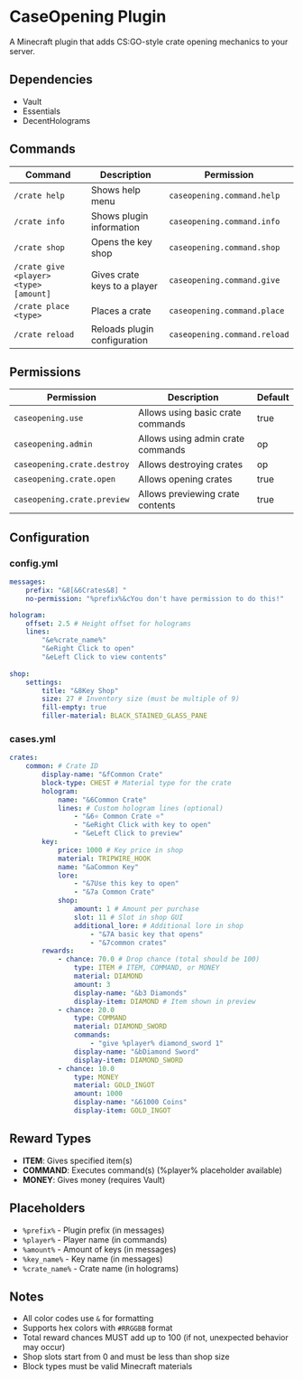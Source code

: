 # CaseOpening Plugin

A Minecraft plugin that adds CS:GO-style crate opening mechanics to your server.

## Dependencies
- Vault
- Essentials
- DecentHolograms

## Commands
| Command | Description | Permission |
|---------|-------------|------------|
| `/crate help` | Shows help menu | `caseopening.command.help` |
| `/crate info` | Shows plugin information | `caseopening.command.info` |
| `/crate shop` | Opens the key shop | `caseopening.command.shop` |
| `/crate give <player> <type> [amount]` | Gives crate keys to a player | `caseopening.command.give` |
| `/crate place <type>` | Places a crate | `caseopening.command.place` |
| `/crate reload` | Reloads plugin configuration | `caseopening.command.reload` |

## Permissions
| Permission | Description | Default |
|------------|-------------|---------|
| `caseopening.use` | Allows using basic crate commands | true |
| `caseopening.admin` | Allows using admin crate commands | op |
| `caseopening.crate.destroy` | Allows destroying crates | op |
| `caseopening.crate.open` | Allows opening crates | true |
| `caseopening.crate.preview` | Allows previewing crate contents | true |

## Configuration

### config.yml
```yaml
messages:
	prefix: "&8[&6Crates&8] "
	no-permission: "%prefix%&cYou don't have permission to do this!"

hologram:
	offset: 2.5 # Height offset for holograms
	lines:
		"&e%crate_name%"
		"&eRight Click to open"
		"&eLeft Click to view contents"
        
shop:
	settings:
		title: "&8Key Shop"
		size: 27 # Inventory size (must be multiple of 9)
		fill-empty: true
		filler-material: BLACK_STAINED_GLASS_PANE
```

### cases.yml
```yaml
crates:
	common: # Crate ID
		display-name: "&fCommon Crate"
		block-type: CHEST # Material type for the crate
		hologram:
			name: "&6Common Crate"
			lines: # Custom hologram lines (optional)
				- "&6⭐ Common Crate ⭐"
				- "&eRight Click with key to open"
				- "&eLeft Click to preview"
		key:
			price: 1000 # Key price in shop
			material: TRIPWIRE_HOOK
			name: "&aCommon Key"
			lore:
				- "&7Use this key to open"
				- "&7a Common Crate"
		    shop:
				amount: 1 # Amount per purchase
				slot: 11 # Slot in shop GUI
				additional_lore: # Additional lore in shop
					- "&7A basic key that opens"
					- "&7common crates"
		rewards:
			- chance: 70.0 # Drop chance (total should be 100)
				type: ITEM # ITEM, COMMAND, or MONEY
				material: DIAMOND
				amount: 3
				display-name: "&b3 Diamonds"
				display-item: DIAMOND # Item shown in preview
			- chance: 20.0
				type: COMMAND
				material: DIAMOND_SWORD
				commands:
					- "give %player% diamond_sword 1"
				display-name: "&bDiamond Sword"
				display-item: DIAMOND_SWORD
			- chance: 10.0
				type: MONEY
				material: GOLD_INGOT
				amount: 1000
				display-name: "&61000 Coins"
				display-item: GOLD_INGOT
```


## Reward Types
- **ITEM**: Gives specified item(s)
- **COMMAND**: Executes command(s) (%player% placeholder available)
- **MONEY**: Gives money (requires Vault)

## Placeholders
- `%prefix%` - Plugin prefix (in messages)
- `%player%` - Player name (in commands)
- `%amount%` - Amount of keys (in messages)
- `%key_name%` - Key name (in messages)
- `%crate_name%` - Crate name (in holograms)

## Notes
- All color codes use `&` for formatting
- Supports hex colors with `#RRGGBB` format
- Total reward chances MUST add up to 100 (if not, unexpected behavior may occur)
- Shop slots start from 0 and must be less than shop size
- Block types must be valid Minecraft materials
